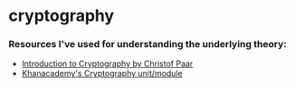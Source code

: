 # cryptography
### Resources I've used for understanding the underlying theory:
- [Introduction to Cryptography by Christof Paar](https://www.youtube.com/channel/UC1usFRN4LCMcfIV7UjHNuQg/videos)
- [Khanacademy's Cryptography unit/module](https://www.khanacademy.org/computing/computer-science/cryptography)
